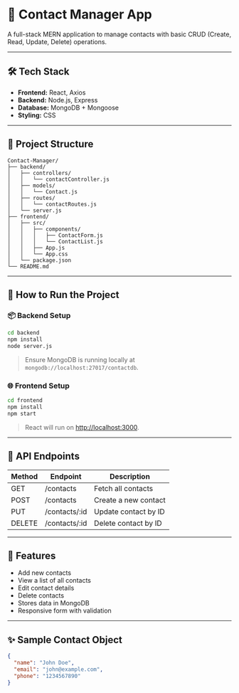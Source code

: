 # 📇 Contact Manager App

A full-stack MERN application to manage contacts with basic CRUD (Create, Read, Update, Delete) operations.

---

## 🛠 Tech Stack

- **Frontend:** React, Axios  
- **Backend:** Node.js, Express  
- **Database:** MongoDB + Mongoose  
- **Styling:** CSS

---

## 📂 Project Structure

```
Contact-Manager/
├── backend/
│   ├── controllers/
│   │   └── contactController.js
│   ├── models/
│   │   └── Contact.js
│   ├── routes/
│   │   └── contactRoutes.js
│   └── server.js
├── frontend/
│   ├── src/
│   │   ├── components/
│   │   │   ├── ContactForm.js
│   │   │   └── ContactList.js
│   │   ├── App.js
│   │   └── App.css
│   └── package.json
└── README.md
```

---

## 🚀 How to Run the Project

### 📦 Backend Setup

```bash
cd backend
npm install
node server.js
```
> Ensure MongoDB is running locally at `mongodb://localhost:27017/contactdb`.

### 🌐 Frontend Setup

```bash
cd frontend
npm install
npm start
```
> React will run on [http://localhost:3000](http://localhost:3000).

---

## 🔗 API Endpoints

| Method | Endpoint         | Description           |
|--------|------------------|----------------------|
| GET    | /contacts        | Fetch all contacts   |
| POST   | /contacts        | Create a new contact |
| PUT    | /contacts/:id    | Update contact by ID |
| DELETE | /contacts/:id    | Delete contact by ID |

---

## 🧠 Features

- Add new contacts
- View a list of all contacts
- Edit contact details
- Delete contacts
- Stores data in MongoDB
- Responsive form with validation

---

## ✨ Sample Contact Object

```json
{
  "name": "John Doe",
  "email": "john@example.com",
  "phone": "1234567890"
}
```